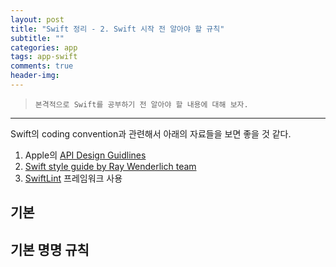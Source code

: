 ```yaml
---  
layout: post  
title: "Swift 정리 - 2. Swift 시작 전 알아야 할 규칙"  
subtitle: ""  
categories: app
tags: app-swift
comments: true  
header-img: 
---  
```

  
> `본격적으로 Swift를 공부하기 전 알아야 할 내용에 대해 보자.`  

---

Swift의 coding convention과 관련해서 아래의 자료들을 보면 좋을 것 같다.

1. Apple의 [API Design Guidlines](https://stackoverflow.com/questions/49507447/is-there-any-common-swift-coding-conventions)
2. [Swift style guide by Ray Wenderlich team](https://github.com/raywenderlich/swift-style-guide)
3. [SwiftLint](https://github.com/realm/SwiftLint) 프레임워크 사용

## 기본



## 기본 명명 규칙


